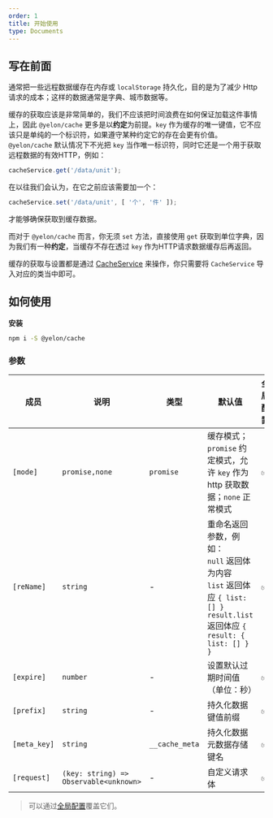 ```yaml
---
order: 1
title: 开始使用
type: Documents
---
```


## 写在前面

通常把一些远程数据缓存在内存或 `localStorage` 持久化，目的是为了减少 Http 请求的成本；这样的数据通常是字典、城市数据等。

缓存的获取应该是非常简单的，我们不应该把时间浪费在如何保证加载这件事情上，因此 `@yelon/cache` 更多是以**约定**为前提。`key` 作为缓存的唯一键值，它不应该只是单纯的一个标识符，如果遵守某种约定它的存在会更有价值。`@yelon/cache` 默认情况下不光把 `key` 当作唯一标识符，同时它还是一个用于获取远程数据的有效HTTP，例如：

```ts
cacheService.get('/data/unit');
```

在以往我们会认为，在它之前应该需要加一个：

```ts
cacheService.set('/data/unit', [ '个', '件' ]);
```

才能够确保获取到缓存数据。

而对于 `@yelon/cache` 而言，你无须 `set` 方法，直接使用 `get` 获取到单位字典，因为我们有一种**约定**，当缓存不存在透过 `key` 作为HTTP请求数据缓存后再返回。

缓存的获取与设置都是通过 [CacheService](/cache/service) 来操作，你只需要将 `CacheService` 导入对应的类当中即可。

## 如何使用

**安装**

```bash
npm i -S @yelon/cache
```
### 参数

| 成员 | 说明 | 类型 | 默认值 | 全局配置 |
|----|----|----|-----|------|
| `[mode]` | `promise,none` | `promise` | 缓存模式；`promise` 约定模式，允许 `key` 作为 http 获取数据；`none` 正常模式 | ✅ |
| `[reName]` | `string` | - | 重命名返回参数，例如：<br> `null` 返回体为内容<br>`list` 返回体应 `{ list: [] }`<br>`result.list` 返回体应 `{ result: { list: [] } }` | ✅ |
| `[expire]` | `number` | - | 设置默认过期时间值（单位：秒） | ✅ |
| `[prefix]` | `string` | - | 持久化数据键值前缀 | ✅ |
| `[meta_key]` | `string` | `__cache_meta` | 持久化数据元数据存储键名 | ✅ |
| `[request]` | `(key: string) => Observable<unknown>` | - | 自定义请求体 | ✅ |

> 可以通过[全局配置](/docs/global-config)覆盖它们。
